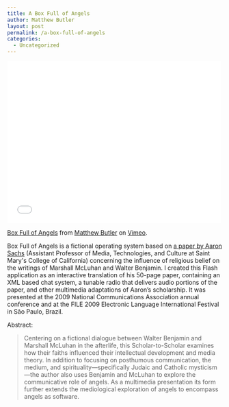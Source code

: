 ```yaml
---
title: A Box Full of Angels
author: Matthew Butler
layout: post
permalink: /a-box-full-of-angels
categories:
  - Uncategorized
---
```

<iframe src="//player.vimeo.com/video/63173098" width="500" height="377" frameborder="0" webkitallowfullscreen mozallowfullscreen allowfullscreen></iframe> <p><a href="http://vimeo.com/63173098">Box Full of Angels</a> from <a href="http://vimeo.com/mbutler">Matthew Butler</a> on <a href="https://vimeo.com">Vimeo</a>.</p>

Box Full of Angels is a fictional operating system based on [a paper by Aaron Sachs] (Assistant Professor of Media, Technologies, and Culture at Saint Mary's College of California) concerning the influence of religious belief on the writings of Marshall McLuhan and Walter Benjamin. I created this Flash application as an interactive translation of his 50-page paper, containing an XML based chat system, a tunable radio that delivers audio portions of the paper, and other multimedia adaptations of Aaron’s scholarship. It was presented at the 2009 National Communications Association annual conference and at the FILE 2009 Electronic Language International Festival in São Paulo, Brazil.

Abstract:

> Centering on a fictional dialogue between Walter Benjamin and Marshall McLuhan in the afterlife, this Scholar-to-Scholar examines how their faiths influenced their intellectual development and media theory. In addition to focusing on posthumous communication, the medium, and spirituality—specifically Judaic and Catholic mysticism—the author also uses Benjamin and McLuhan to explore the communicative role of angels. As a multimedia presentation its form further extends the mediological exploration of angels to encompass angels as software.

[a paper by Aaron Sachs]:https://drive.google.com/file/d/0By2PNqVBxbgQSGFkNnRfWWJZdVU/view?usp=sharing
